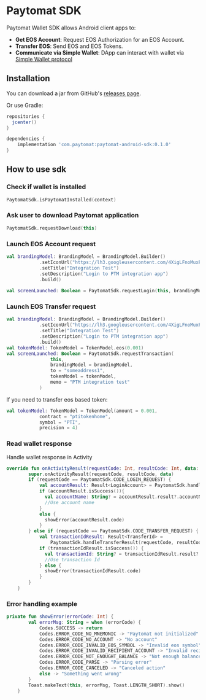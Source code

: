 Paytomat SDK   
==============
Paytomat Wallet SDK allows Android client apps to:

- **Get EOS Account**: Request EOS Authorization for an EOS Account.
- **Transfer EOS**: Send EOS and EOS Tokens.
- **Communicate via Simple Wallet**: DApp can interact with wallet via [Simple Wallet protocol](https://github.com/southex/SimpleWallet/blob/master/README_en.md)
 
## Installation
You can download a jar from GitHub's [releases page](https://github.com/paytomat/Paytomat-Android-SDK/releases).

Or use Gradle:
```groovy
repositories {
  jcenter()
}

dependencies {
	implementation 'com.paytomat:paytomat-android-sdk:0.1.0'
}
```

## How to use sdk

### Check if wallet is installed
```kotlin
PaytomatSdk.isPaytomatInstalled(context)
```

### Ask user to download Paytomat application
```kotlin
PaytomatSdk.requestDownload(this)
```

### Launch EOS Account request
```kotlin
val brandingModel: BrandingModel = BrandingModel.Builder()
            .setIconUrl("https://lh3.googleusercontent.com/4XigLFnoMuxPShHKPUdehtqBdKRe48nbYbFtpIroMUZZqcF-Bt1-UqpEL9ioOSc1-lfC=s360")
            .setTitle("Integration Test")
            .setDescription("Login to PTM integration app")
            .build()
            
val screenLaunched: Boolean = PaytomatSdk.requestLogin(this, brandingModel)
```

### Launch EOS Transfer request
```kotlin
val brandingModel: BrandingModel = BrandingModel.Builder()
            .setIconUrl("https://lh3.googleusercontent.com/4XigLFnoMuxPShHKPUdehtqBdKRe48nbYbFtpIroMUZZqcF-Bt1-UqpEL9ioOSc1-lfC=s360")
            .setTitle("Integration Test")
            .setDescription("Login to PTM integration app")
            .build()
val tokenModel: TokenModel = TokenModel.eos(0.001)
val screenLaunched: Boolean = PaytomatSdk.requestTransaction(
                this,
                brandingModel = brandingModel,
                to = "someaddress1",
                tokenModel = tokenModel,
                memo = "PTM integration test"
            )
```
If you need to transfer eos based token:
```kotlin
val tokenModel: TokenModel = TokenModel(amount = 0.001,
            contract = "ptitokenhome",
            symbol = "PTI",
            precision = 4)
```
### Read wallet response 
Handle wallet response in Activity
```kotlin
override fun onActivityResult(requestCode: Int, resultCode: Int, data: Intent?) {
        super.onActivityResult(requestCode, resultCode, data)
        if (requestCode == PaytomatSdk.CODE_LOGIN_REQUEST) {
            val accountResult: Result<LoginAccount> = PaytomatSdk.handleLoginResult(requestCode, resultCode, data)
            if (accountResult.isSuccess()){
              val accountName: String? = accountResult.result?.accountName
              //Use account name
            }
            else {
              showError(accountResult.code)
            }
        } else if (requestCode == PaytomatSdk.CODE_TRANSFER_REQUEST) {
            val transactionIdResult: Result<TransferId> =
                PaytomatSdk.handleTransferResult(requestCode, resultCode, data)
            if (transactionIdResult.isSuccess()) {
              val transactionId: String? = transactionIdResult.result?.transactionId
              //Use transaction Id
            } else {
              showError(transactionIdResult.code)
            }
        }
    }
```
### Error handling example
```kotlin
private fun showError(errorCode: Int) {
        val errorMsg: String = when (errorCode) {
            Codes.SUCCESS -> return
            Codes.ERROR_CODE_NO_MNEMONIC -> "Paytomat not initialized"
            Codes.ERROR_CODE_NO_ACCOUNT -> "No account"
            Codes.ERROR_CODE_INVALID_EOS_SYMBOL -> "Invalid eos symbol"
            Codes.ERROR_CODE_INVALID_RECIPIENT_ACCOUNT -> "Invalid recipient address"
            Codes.ERROR_CODE_NOT_ENOUGHT_BALANCE -> "Not enough balance"
            Codes.ERROR_CODE_PARSE -> "Parsing error"
            Codes.ERROR_CODE_CANCELED -> "Canceled action"
            else -> "Something went wrong"
        }
        Toast.makeText(this, errorMsg, Toast.LENGTH_SHORT).show()
    }
```
